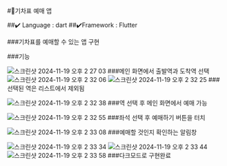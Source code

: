 #🚅기차표 예매 앱


##✔️  Language : dart 
##✔️Framework : Flutter

###기차표를 예매할 수 있는 앱 구현

###기능

![스크린샷 2024-11-19 오후 2 27 03](https://github.com/user-attachments/assets/7590d4af-f219-462d-8000-ea71a119b227)
###메인 화면에서 출발역과 도착역 선택
![스크린샷 2024-11-19 오후 2 32 06](https://github.com/user-attachments/assets/e33aa1ec-dfaf-4343-96c7-527f8897d37c)
![스크린샷 2024-11-19 오후 2 32 25](https://github.com/user-attachments/assets/07a2d68b-8a8c-4a71-a6a7-a17e1fdcca7d)
###선택된 역은 리스트에서 제외됨

![스크린샷 2024-11-19 오후 2 32 38](https://github.com/user-attachments/assets/5464c7fd-675d-4601-9f51-f8acd93a63c7)
###역 선택 후 메인 화면에서 예매 가능

![스크린샷 2024-11-19 오후 2 32 55](https://github.com/user-attachments/assets/d8cfbd48-6b65-4c22-b36f-d6f5f5e4da9b)
###좌석 선택 후 예매하기 버튼을 터치

![스크린샷 2024-11-19 오후 2 33 08](https://github.com/user-attachments/assets/cad2732e-32e7-48b4-80aa-e6e8442d5cbd)
###예매할 것인지 확인하는 알림창

![스크린샷 2024-11-19 오후 2 33 34](https://github.com/user-attachments/assets/67415deb-efce-4e71-a200-1bf866d9603e)
![스크린샷 2024-11-19 오후 2 33 44](https://github.com/user-attachments/assets/7f20fd17-f0ff-4329-86b2-b94cced122ae)
![스크린샷 2024-11-19 오후 2 33 58](https://github.com/user-attachments/assets/417da5ed-6e54-46ce-b330-5087128387a6)
###다크모드로 구현완료

